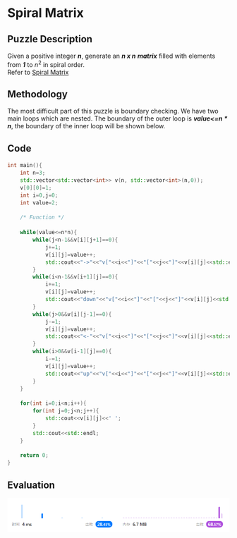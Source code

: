# Spiral Matrix
## Puzzle Description
Given a positive integer ***n***, generate an ***n x n*** ***matrix*** filled with elements from ***1*** to $n^2$ in spiral order.   
Refer to [Spiral Matrix](https://leetcode.com/problems/spiral-matrix-ii/description/)
## Methodology
The most difficult part of this puzzle is boundary checking. We have two main loops which are nested. The boundary of the outer loop is ***value<=$n*n$***, the boundary of the inner loop will be shown below.

## Code
```c++
int main(){
    int n=3;
    std::vector<std::vector<int>> v(n, std::vector<int>(n,0));
    v[0][0]=1;
    int i=0,j=0;
    int value=2;

    /* Function */
    
    while(value<=n*n){
        while(j<n-1&&v[i][j+1]==0){
            j+=1;
            v[i][j]=value++;
            std::cout<<"->"<<"v["<<i<<"]"<<"["<<j<<"]"<<v[i][j]<<std::endl;
        }
        while(i<n-1&&v[i+1][j]==0){
            i+=1;
            v[i][j]=value++;
            std::cout<<"down"<<"v["<<i<<"]"<<"["<<j<<"]"<<v[i][j]<<std::endl;
        }
        while(j>0&&v[i][j-1]==0){
            j-=1;
            v[i][j]=value++;
            std::cout<<"<-"<<"v["<<i<<"]"<<"["<<j<<"]"<<v[i][j]<<std::endl;
        }
        while(i>0&&v[i-1][j]==0){
            i-=1;
            v[i][j]=value++;
            std::cout<<"up"<<"v["<<i<<"]"<<"["<<j<<"]"<<v[i][j]<<std::endl;
        }
    }

    for(int i=0;i<n;i++){
        for(int j=0;j<n;j++){
            std::cout<<v[i][j]<<' ';
        }
        std::cout<<std::endl;
    }

    return 0;
}
```
## Evaluation
![img](./5_spiral_matrix.png)
